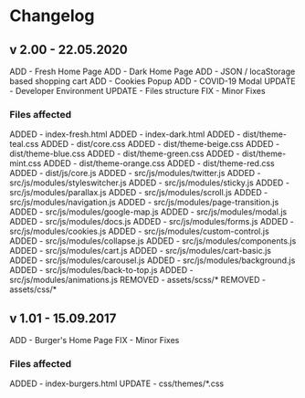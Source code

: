 Changelog
===============================================================

v 2.00 - 22.05.2020
---------------------------------------------------------------

ADD    - Fresh Home Page
ADD    - Dark Home Page
ADD    - JSON / locaStorage based shopping cart
ADD    - Cookies Popup
ADD    - COVID-19 Modal
UPDATE - Developer Environment
UPDATE - Files structure
FIX    - Minor Fixes

### Files affected

ADDED -  index-fresh.html
ADDED -  index-dark.html
ADDED -  dist/theme-teal.css
ADDED -  dist/core.css
ADDED -  dist/theme-beige.css
ADDED -  dist/theme-blue.css
ADDED -  dist/theme-green.css
ADDED -  dist/theme-mint.css
ADDED -  dist/theme-orange.css
ADDED -  dist/theme-red.css
ADDED -  dist/js/core.js
ADDED -  src/js/modules/twitter.js
ADDED -  src/js/modules/styleswitcher.js
ADDED -  src/js/modules/sticky.js
ADDED -  src/js/modules/parallax.js
ADDED -  src/js/modules/scroll.js
ADDED -  src/js/modules/navigation.js
ADDED -  src/js/modules/page-transition.js
ADDED -  src/js/modules/google-map.js
ADDED -  src/js/modules/modal.js
ADDED -  src/js/modules/docs.js
ADDED -  src/js/modules/forms.js
ADDED -  src/js/modules/cookies.js
ADDED -  src/js/modules/custom-control.js
ADDED -  src/js/modules/collapse.js
ADDED -  src/js/modules/components.js
ADDED -  src/js/modules/cart.js
ADDED -  src/js/modules/cart-basic.js
ADDED -  src/js/modules/carousel.js
ADDED -  src/js/modules/background.js
ADDED -  src/js/modules/back-to-top.js
ADDED -  src/js/modules/animations.js
REMOVED - assets/scss/*
REMOVED - assets/css/*

v 1.01 - 15.09.2017
---------------------------------------------------------------

ADD    - Burger's Home Page
FIX    - Minor Fixes

### Files affected

ADDED -  index-burgers.html
UPDATE - css/themes/*.css

